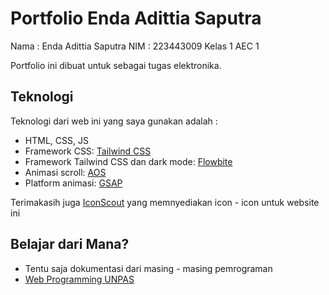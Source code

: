 # Portfolio Enda Adittia Saputra

Nama : Enda Adittia Saputra
NIM : 223443009
Kelas 1 AEC 1

Portfolio ini dibuat untuk sebagai tugas elektronika.

## Teknologi

Teknologi dari web ini yang saya gunakan adalah :

- HTML, CSS, JS
- Framework CSS: [Tailwind CSS](https://tailwindcss.com/)
- Framework Tailwind CSS dan dark mode: [Flowbite](https://flowbite.com/)
- Animasi scroll: [AOS](https://michalsnik.github.io/aos/)
- Platform animasi: [GSAP](https://gsap.com/)

Terimakasih juga [IconScout](https://iconscout.com/) yang memnyediakan icon - icon untuk website ini

## Belajar dari Mana?

- Tentu saja dokumentasi dari masing - masing pemrograman
- [Web Programming UNPAS](https://youtube.com/@sandhikagalihWPU?si=hMSUL95MFWUQfk32)